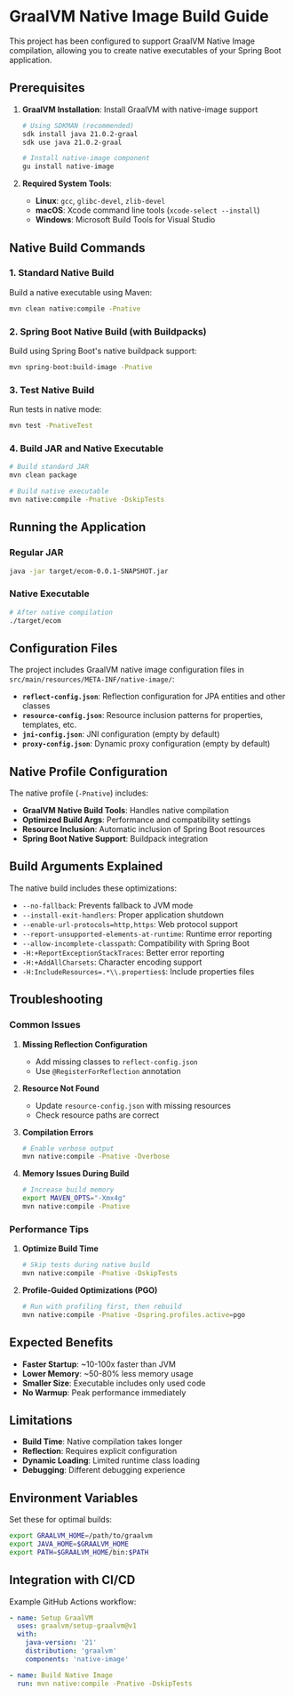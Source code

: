 # GraalVM Native Image Build Guide

This project has been configured to support GraalVM Native Image compilation, allowing you to create native executables of your Spring Boot application.

## Prerequisites

1. **GraalVM Installation**: Install GraalVM with native-image support
   ```bash
   # Using SDKMAN (recommended)
   sdk install java 21.0.2-graal
   sdk use java 21.0.2-graal

   # Install native-image component
   gu install native-image
   ```

2. **Required System Tools**:
   - **Linux**: `gcc`, `glibc-devel`, `zlib-devel`
   - **macOS**: Xcode command line tools (`xcode-select --install`)
   - **Windows**: Microsoft Build Tools for Visual Studio

## Native Build Commands

### 1. Standard Native Build
Build a native executable using Maven:
```bash
mvn clean native:compile -Pnative
```

### 2. Spring Boot Native Build (with Buildpacks)
Build using Spring Boot's native buildpack support:
```bash
mvn spring-boot:build-image -Pnative
```

### 3. Test Native Build
Run tests in native mode:
```bash
mvn test -PnativeTest
```

### 4. Build JAR and Native Executable
```bash
# Build standard JAR
mvn clean package

# Build native executable
mvn native:compile -Pnative -DskipTests
```

## Running the Application

### Regular JAR
```bash
java -jar target/ecom-0.0.1-SNAPSHOT.jar
```

### Native Executable
```bash
# After native compilation
./target/ecom
```

## Configuration Files

The project includes GraalVM native image configuration files in `src/main/resources/META-INF/native-image/`:

- **`reflect-config.json`**: Reflection configuration for JPA entities and other classes
- **`resource-config.json`**: Resource inclusion patterns for properties, templates, etc.
- **`jni-config.json`**: JNI configuration (empty by default)
- **`proxy-config.json`**: Dynamic proxy configuration (empty by default)

## Native Profile Configuration

The native profile (`-Pnative`) includes:

- **GraalVM Native Build Tools**: Handles native compilation
- **Optimized Build Args**: Performance and compatibility settings
- **Resource Inclusion**: Automatic inclusion of Spring Boot resources
- **Spring Boot Native Support**: Buildpack integration

## Build Arguments Explained

The native build includes these optimizations:

- `--no-fallback`: Prevents fallback to JVM mode
- `--install-exit-handlers`: Proper application shutdown
- `--enable-url-protocols=http,https`: Web protocol support
- `--report-unsupported-elements-at-runtime`: Runtime error reporting
- `--allow-incomplete-classpath`: Compatibility with Spring Boot
- `-H:+ReportExceptionStackTraces`: Better error reporting
- `-H:+AddAllCharsets`: Character encoding support
- `-H:IncludeResources=.*\\.properties$`: Include properties files

## Troubleshooting

### Common Issues

1. **Missing Reflection Configuration**
   - Add missing classes to `reflect-config.json`
   - Use `@RegisterForReflection` annotation

2. **Resource Not Found**
   - Update `resource-config.json` with missing resources
   - Check resource paths are correct

3. **Compilation Errors**
   ```bash
   # Enable verbose output
   mvn native:compile -Pnative -Dverbose
   ```

4. **Memory Issues During Build**
   ```bash
   # Increase build memory
   export MAVEN_OPTS="-Xmx4g"
   mvn native:compile -Pnative
   ```

### Performance Tips

1. **Optimize Build Time**
   ```bash
   # Skip tests during native build
   mvn native:compile -Pnative -DskipTests
   ```

2. **Profile-Guided Optimizations (PGO)**
   ```bash
   # Run with profiling first, then rebuild
   mvn native:compile -Pnative -Dspring.profiles.active=pgo
   ```

## Expected Benefits

- **Faster Startup**: ~10-100x faster than JVM
- **Lower Memory**: ~50-80% less memory usage
- **Smaller Size**: Executable includes only used code
- **No Warmup**: Peak performance immediately

## Limitations

- **Build Time**: Native compilation takes longer
- **Reflection**: Requires explicit configuration
- **Dynamic Loading**: Limited runtime class loading
- **Debugging**: Different debugging experience

## Environment Variables

Set these for optimal builds:
```bash
export GRAALVM_HOME=/path/to/graalvm
export JAVA_HOME=$GRAALVM_HOME
export PATH=$GRAALVM_HOME/bin:$PATH
```

## Integration with CI/CD

Example GitHub Actions workflow:
```yaml
- name: Setup GraalVM
  uses: graalvm/setup-graalvm@v1
  with:
    java-version: '21'
    distribution: 'graalvm'
    components: 'native-image'

- name: Build Native Image
  run: mvn native:compile -Pnative -DskipTests
```